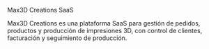 Max3D Creations SaaS

Max3D Creations es una plataforma SaaS para gestión de pedidos, productos y producción de impresiones 3D, con control de clientes, facturación y seguimiento de producción.
